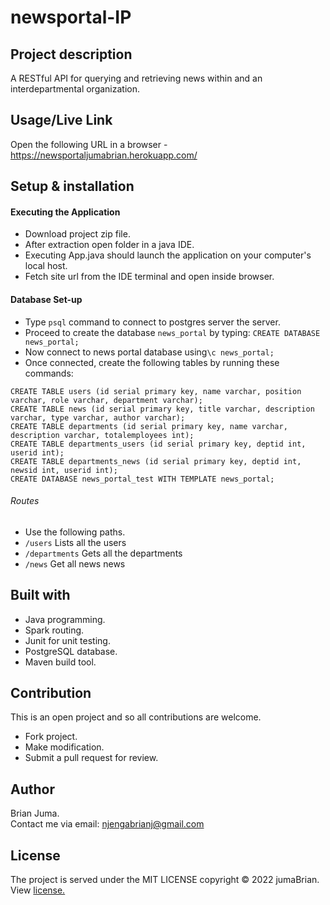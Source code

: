 # newsportal-IP
## Project description
A RESTful API for querying and retrieving news within and an interdepartmental organization.

## Usage/Live Link
Open the following URL in a browser -  https://newsportaljumabrian.herokuapp.com/

## Setup & installation
#### Executing the Application
* Download project zip file.
* After extraction open folder in a java IDE.
* Executing App.java should launch the application on your computer's local host.
* Fetch site url from the IDE terminal and open inside browser.
#### Database Set-up
+ Type `psql` command to connect to postgres server the server.
+ Proceed to create the database `news_portal` by typing: `CREATE DATABASE news_portal;`
+ Now connect to news portal database using`\c news_portal;`
+ Once connected, create the following tables by running these commands:
```
CREATE TABLE users (id serial primary key, name varchar, position varchar, role varchar, department varchar);
CREATE TABLE news (id serial primary key, title varchar, description varchar, type varchar, author varchar);
CREATE TABLE departments (id serial primary key, name varchar, description varchar, totalemployees int);
CREATE TABLE departments_users (id serial primary key, deptid int, userid int);
CREATE TABLE departments_news (id serial primary key, deptid int, newsid int, userid int);
CREATE DATABASE news_portal_test WITH TEMPLATE news_portal;
```
###### Routes
+ Use the following paths.
+ `/users` Lists all the users
+ `/departments` Gets all the departments
+ `/news` Get all news news

## Built with
+ Java programming.
+ Spark routing.
+ Junit for unit testing.
+ PostgreSQL database.
+ Maven build tool.


## Contribution
This is an open project and so all contributions are welcome.
* Fork project.
* Make modification.
* Submit a pull request for review.

## Author
Brian Juma.
<br>
Contact me via email: njengabrianj@gmail.com

## License 
The project is served under the MIT LICENSE copyright &copy; 2022 jumaBrian.
View <a href="https://github.com/jumaBrian/newsportal-IP/blob/master/LICENSE">license.</a>